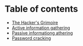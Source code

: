 # Table of contents

* [The Hacker's Grimoire](README.md)
* [Active information gathering](active-information-gathering.md)
* [Passive informationg athering](passive-information-gathering.md)
* [Password cracking](password-cracking.md)
